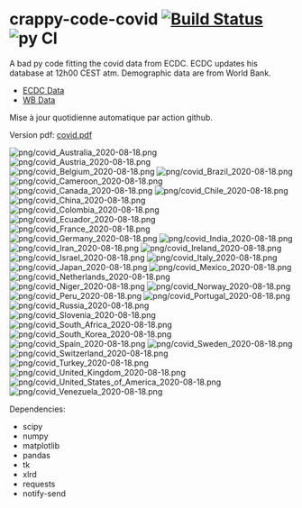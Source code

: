 # crappy-code-covid [![Build Status](https://cloud.drone.io/api/badges/a-lemonnier/crappy-code-covid/status.svg)](https://cloud.drone.io/a-lemonnier/crappy-code-covid) ![py CI](https://github.com/a-lemonnier/crappy-code-covid/workflows/py%20CI/badge.svg)
 
A bad py code fitting the covid data from ECDC. ECDC updates his database at 12h00 CEST atm. Demographic data are from World Bank.
 
- [ECDC Data](https://www.ecdc.europa.eu/en/publications-data/download-todays-data-geographic-distribution-covid-19-cases-worldwide)
- [WB Data](https://data.worldbank.org/indicator/sp.pop.totl)
 
 
Mise à jour quotidienne automatique par action github.
 
Version pdf: [covid.pdf](https://github.com/a-lemonnier/crappy-code-covid/raw/master/covid.pdf)
 
![png/covid_Australia_2020-08-18.png](png/covid_Australia_2020-08-18.png)
![png/covid_Austria_2020-08-18.png](png/covid_Austria_2020-08-18.png)
![png/covid_Belgium_2020-08-18.png](png/covid_Belgium_2020-08-18.png)
![png/covid_Brazil_2020-08-18.png](png/covid_Brazil_2020-08-18.png)
![png/covid_Cameroon_2020-08-18.png](png/covid_Cameroon_2020-08-18.png)
![png/covid_Canada_2020-08-18.png](png/covid_Canada_2020-08-18.png)
![png/covid_Chile_2020-08-18.png](png/covid_Chile_2020-08-18.png)
![png/covid_China_2020-08-18.png](png/covid_China_2020-08-18.png)
![png/covid_Colombia_2020-08-18.png](png/covid_Colombia_2020-08-18.png)
![png/covid_Ecuador_2020-08-18.png](png/covid_Ecuador_2020-08-18.png)
![png/covid_France_2020-08-18.png](png/covid_France_2020-08-18.png)
![png/covid_Germany_2020-08-18.png](png/covid_Germany_2020-08-18.png)
![png/covid_India_2020-08-18.png](png/covid_India_2020-08-18.png)
![png/covid_Iran_2020-08-18.png](png/covid_Iran_2020-08-18.png)
![png/covid_Ireland_2020-08-18.png](png/covid_Ireland_2020-08-18.png)
![png/covid_Israel_2020-08-18.png](png/covid_Israel_2020-08-18.png)
![png/covid_Italy_2020-08-18.png](png/covid_Italy_2020-08-18.png)
![png/covid_Japan_2020-08-18.png](png/covid_Japan_2020-08-18.png)
![png/covid_Mexico_2020-08-18.png](png/covid_Mexico_2020-08-18.png)
![png/covid_Netherlands_2020-08-18.png](png/covid_Netherlands_2020-08-18.png)
![png/covid_Niger_2020-08-18.png](png/covid_Niger_2020-08-18.png)
![png/covid_Norway_2020-08-18.png](png/covid_Norway_2020-08-18.png)
![png/covid_Peru_2020-08-18.png](png/covid_Peru_2020-08-18.png)
![png/covid_Portugal_2020-08-18.png](png/covid_Portugal_2020-08-18.png)
![png/covid_Russia_2020-08-18.png](png/covid_Russia_2020-08-18.png)
![png/covid_Slovenia_2020-08-18.png](png/covid_Slovenia_2020-08-18.png)
![png/covid_South_Africa_2020-08-18.png](png/covid_South_Africa_2020-08-18.png)
![png/covid_South_Korea_2020-08-18.png](png/covid_South_Korea_2020-08-18.png)
![png/covid_Spain_2020-08-18.png](png/covid_Spain_2020-08-18.png)
![png/covid_Sweden_2020-08-18.png](png/covid_Sweden_2020-08-18.png)
![png/covid_Switzerland_2020-08-18.png](png/covid_Switzerland_2020-08-18.png)
![png/covid_Turkey_2020-08-18.png](png/covid_Turkey_2020-08-18.png)
![png/covid_United_Kingdom_2020-08-18.png](png/covid_United_Kingdom_2020-08-18.png)
![png/covid_United_States_of_America_2020-08-18.png](png/covid_United_States_of_America_2020-08-18.png)
![png/covid_Venezuela_2020-08-18.png](png/covid_Venezuela_2020-08-18.png)
 
Dependencies:
- scipy
- numpy
- matplotlib
- pandas
- tk
- xlrd
- requests
- notify-send
